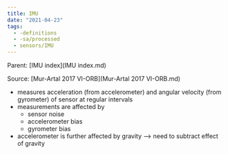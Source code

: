 ```yaml
---
title: IMU
date: "2021-04-23"
tags:
  - -definitions
  - -sa/processed
  - sensors/IMU
---
```


Parent: [IMU index](IMU index.md)

Source: [Mur-Artal 2017 VI-ORB](Mur-Artal 2017 VI-ORB.md)

*   measures acceleration (from accelerometer) and angular velocity (from gyrometer) of sensor at regular intervals
*   measurements are affected by
    *   sensor noise
    *   accelerometer bias
    *   gyrometer bias
*   accelerometer is further affected by gravity --> need to subtract effect of gravity

